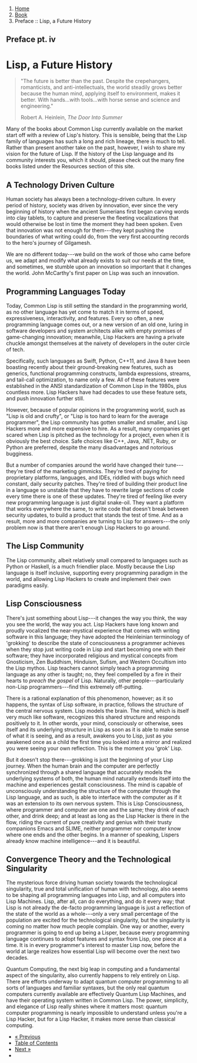 <ol class="breadcrumb">
  <li><a href="/">Home</a></li>
  <li><a href="/book/">Book</a></li>
  <li class="active">Preface :: Lisp, a Future History</li>
</ol>

## Preface pt. iv

# Lisp, a Future History

> "The future is better than the past. Despite the crepehangers, romanticists, and anti-intellectuals, the world steadily grows better because the human mind, applying itself to environment, makes it better. With hands...with tools...with horse sense and science and engineering."
> <footer>Robert A. Heinlein, <em>The Door Into Summer</em></footer>

Many of the books about Common Lisp currently available on the market start off with a review of Lisp's history.  This is sensible, being that the Lisp family of languages has such a long and rich lineage, there is much to tell.  Rather than present another take on the past, however, I wish to share my vision for the future of Lisp.  If the history of the Lisp language and its community interests you, which it should, please check out the many fine books listed under the Resources section of this site.

## A Technology Driven Culture

Human society has always been a technology-driven culture.  In every period of history, society was driven by innovation, ever since the very beginning of history when the ancient Sumerians first began carving words into clay tablets, to capture and preserve the fleeting vocalizations that would otherwise be lost in time the moment they had been spoken.  Even that innovation was not enough for them---they kept pushing the boundaries of what writing could do, from the very first accounting records to the hero's journey of Gilgamesh.

We are no different today---we build on the work of those who came before us, we adapt and modify what already exists to suit our needs at the time, and sometimes, we stumble upon an innovation so important that it changes the world.  John McCarthy's first paper on Lisp was such an innovation.

## Programming Languages Today

Today, Common Lisp is still setting the standard in the programming world, as no other language has yet come to match it in terms of speed, expressiveness, interactivity, and features.  Every so often, a new programming language comes out, or a new version of an old one, luring in software developers and system architects alike with empty promises of game-changing innovation; meanwhile, Lisp Hackers are having a private chuckle amongst themselves at the naivety of developers in the outer circle of tech.

Specifically, such languages as Swift, Python, C++11, and Java 8 have been boasting recently about their ground-breaking new features, such as generics, functional programming constructs, lambda expressions, streams, and tail-call optimization, to name only a few. All of these features were established in the ANSI standardization of Common Lisp in the 1980s, plus countless more.  Lisp Hackers have had decades to use these feature sets, and push innovation further still.

However, because of popular opinions in the programming world, such as "Lisp is old and crufty", or "Lisp is too hard to learn for the average programmer", the Lisp community has gotten smaller and smaller, and Lisp Hackers more and more expensive to hire.  As a result, many companies get scared when Lisp is pitched as the technology for a project, even when it is obviously the best choice.  Safe choices like C++, Java, .NET, Ruby, or Python are preferred, despite the many disadvantages and notorious bugginess.

But a number of companies around the world have changed their tune---they're tired of the marketing gimmicks.  They're tired of paying for proprietary platforms, languages, and IDEs, riddled with bugs which need constant, daily security patches.  They're tired of building their product line in a language so unstable that they have to rewrite large sections of code every time there is one of these updates.  They're tired of feeling like every new programming language is just digital snake-oil.  They want a platform that works everywhere the same, to write code that doesn't break between security updates, to build a product that stands the test of time.  And as a result, more and more companies are turning to Lisp for answers---the only problem now is that there aren't enough Lisp Hackers to go around.

## The Lisp Community

The Lisp community, albeit relatively small compared to languages such as Python or Haskell, is a much friendlier place.  Mostly because the Lisp language is itself inclusive, supporting every programming paradigm in the world, and allowing Lisp Hackers to create and implement their own paradigms easily.

## Lisp Consciousness

There's just something about Lisp---it changes the way you think, the way you see the world, the way you act.  Lisp Hackers have long known and proudly vocalized the near-mystical experience that comes with writing software in this language; they have adopted the Heinleinian terminology of 'grokking' to describe the state of consciousness a programmer achieves when they stop just writing code in Lisp and start becoming one with their software; they have incorporated religious and mystical concepts from Gnosticism, Zen Buddhism, Hinduism, Sufism, and Western Occultism into the Lisp mythos.  Lisp teachers cannot simply teach a programming language as any other is taught; no, they feel compelled by a fire in their hearts to *preach the gospel* of Lisp.  Naturally, other people---particularly non-Lisp programmers---find this extremely off-putting.

There is a rational explanation of this phenomenon, however; as it so happens, the syntax of Lisp software, in practice, follows the structure of the central nervous system.  Lisp models the brain.  The mind, which is itself very much like software, recognizes this shared structure and responds positively to it.  In other words, your mind, consciously or otherwise, sees itself and its underlying structure in Lisp as soon as it is able to make sense of what it is seeing, and as a result, awakens you to Lisp, just as you awakened once as a child the first time you looked into a mirror and realized you were seeing your own reflection. This is the moment you 'grok' Lisp.

But it doesn't stop there---grokking is just the beginning of your Lisp journey.  When the human brain and the computer are perfectly synchronized through a shared language that accurately models the underlying systems of both, the human mind naturally extends itself into the machine and experiences gestalt consciousness.  The mind is capable of unconsciously understanding the structure of the computer through the Lisp language, and as such, is able to interface with the computer as if it was an extension to its own nervous system.  This is Lisp Consciousness, where programmer and computer are one and the same; they drink of each other, and drink deep; and at least as long as the Lisp Hacker is there in the flow, riding the current of pure creativity and genius with their trusty companions Emacs and SLIME, neither programmer nor computer know where one ends and the other begins.  In a manner of speaking, Lispers already know machine intelligence---and it is beautiful.

## Convergence Theory and the Technological Singularity

The mysterious force driving human society towards the technological singularity, true and total unification of human with technology, also seems to be shaping all programming languages into Lisp, and all computers into Lisp Machines.  Lisp, after all, can do everything, and do it every way; that Lisp is not already the de-facto programming language is just a reflection of the state of the world as a whole---only a very small percentage of the population are excited for the technological singularity, but the singularity is coming no matter how much people complain.  One way or another, every programmer is going to end up being a Lisper, because every programming language continues to adopt features and syntax from Lisp, one piece at a time.  It is in every programmer's interest to master Lisp now, before the world at large realizes how essential Lisp will become over the next two decades.

Quantum Computing, the next big leap in computing and a fundamental aspect of the singularity, also currently happens to rely entirely on Lisp.  There are efforts underway to adapt quantum computer programming to all sorts of languages and familiar syntaxes, but the only real quantum computers currently available are effectively Quantum Lisp Machines, and have their operating system written in Common Lisp.  The power, simplicity, and elegance of Lisp really shines where it matters most: quantum computer programming is nearly impossible to understand unless you're a Lisp Hacker, but for a Lisp Hacker, it makes more sense than classical computing.

<ul class="pager">
  <li class="previous"><a href="/book/preface.md">&laquo; Previous</a></li>
  <li><a href="/book/">Table of Contents</a></li>
  <li class="next"><a href="/book/acknowledgements.md">Next &raquo;</a><li>
</ul>
